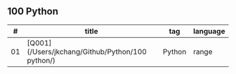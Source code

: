 100 Python
---
|#|title|tag|language|
|--|--|--|--|
|01|[Q001](/Users/jkchang/Github/Python/100 python/)|Python|range|
